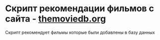 # Скрипт рекомендации фильмов с сайта - [themoviedb.org](https://www.themoviedb.org/)

Скрипт рекомендует фильмы которые были добавлены в базу данных